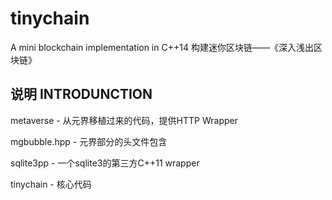 # tinychain
A mini blockchain implementation in C++14 构建迷你区块链——《深入浅出区块链》

## 说明 INTRODUNCTION
metaverse - 从元界移植过来的代码，提供HTTP Wrapper

mgbubble.hpp - 元界部分的头文件包含

sqlite3pp - 一个sqlite3的第三方C++11 wrapper

tinychain - 核心代码

